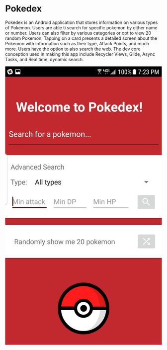 # Pokedex

Pokedex is an Android application that stores information on various types of Pokemon. Users are able ti search for specific pokemon by either name or number. Users can also filter by various categories or opt to view 20 random Pokemon. Tapping on a card presents a detailed screen about the Pokemon with information such as their type, Attack Points, and much more. Users have the option to also search the web. The dev core conception used in making this app include Recycler Views, Glide, Async Tasks, and Real time, dynamic search.

![Alt text](/main_pokedex.png?raw=true "Main")
